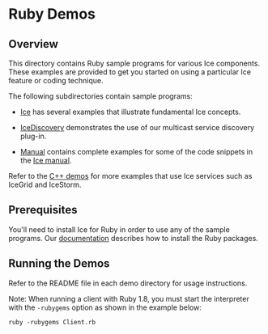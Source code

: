 # Ruby Demos

## Overview

This directory contains Ruby sample programs for various Ice components. These
examples are provided to get you started on using a particular Ice feature or coding
technique.

The following subdirectories contain sample programs:

- [Ice](./Ice) has several examples that illustrate fundamental Ice concepts.

- [IceDiscovery](./IceDiscovery) demonstrates the use of our multicast service
discovery plug-in.

- [Manual](./Manual) contains complete examples for some of the code snippets
in the [Ice manual][1].

Refer to the [C++ demos](../cpp) for more examples that use Ice services
such as IceGrid and IceStorm.

## Prerequisites

You'll need to install Ice for Ruby in order to use any of the sample programs.
Our [documentation][2] describes how to install the Ruby packages.

## Running the Demos

Refer to the README file in each demo directory for usage instructions.

Note: When running a client with Ruby 1.8, you must start the interpreter with
the `-rubygems` option as shown in the example below:

    ruby -rubygems Client.rb

[1]: https://doc.zeroc.com/display/Ice36/Ice+Manual
[2]: https://doc.zeroc.com/display/Ice36/Using+the+Ruby+Distribution
